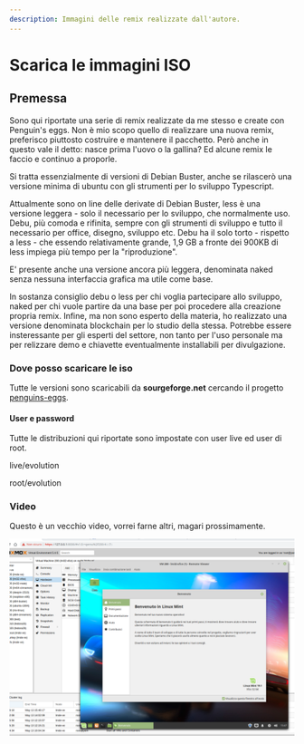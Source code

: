 ```yaml
---
description: Immagini delle remix realizzate dall'autore.
---
```


# Scarica le immagini ISO

## Premessa

Sono qui riportate una serie di remix realizzate da me stesso e create con Penguin's eggs. Non è mio scopo quello di realizzare una nuova remix, preferisco piuttosto costruire e mantenere il pacchetto. Però anche in questo vale il detto: nasce prima l'uovo o la gallina? Ed alcune remix le faccio e continuo a proporle.

Si tratta essenzialmente di versioni di Debian Buster, anche se rilascerò una versione minima di ubuntu con gli strumenti per lo sviluppo Typescript. 

Attualmente sono on line delle derivate di Debian Buster, less è una versione leggera - solo il necessario per lo sviluppo, che normalmente uso. Debu, più comoda e rifinita, sempre con gli strumenti di sviluppo e tutto il necessario per office, disegno, sviluppo etc. Debu ha il solo torto - rispetto a less - che essendo relativamente grande, 1,9 GB a fronte dei 900KB di less impiega più tempo per la "riproduzione".

E' presente anche una versione ancora più leggera, denominata naked senza nessuna interfaccia grafica ma utile come base.

In sostanza consiglio debu o less per chi voglia partecipare allo sviluppo, naked per chi vuole partire da una base per poi procedere alla creazione propria remix. Infine, ma non sono esperto della materia, ho realizzato una versione denominata blockchain per lo studio della stessa. Potrebbe essere insteressante per gli esperti del settore, non tanto per l'uso personale ma per relizzare demo e chiavette eventualmente installabili per divulgazione.

### Dove posso scaricare le iso

Tutte le versioni sono scaricabili da **sourgeforge.net** cercando il progetto [penguins-eggs](https://sourceforge.net/projects/penguins-eggs/files/).

#### User e password

Tutte le distribuzioni qui riportate sono impostate con user live ed user di root.

live/evolution

root/evolution

### Video

Questo è un vecchio video, vorrei farne altri, magari prossimamente.

![](.gitbook/assets/schermata-del-2019-05-13-15-47-36.png)





